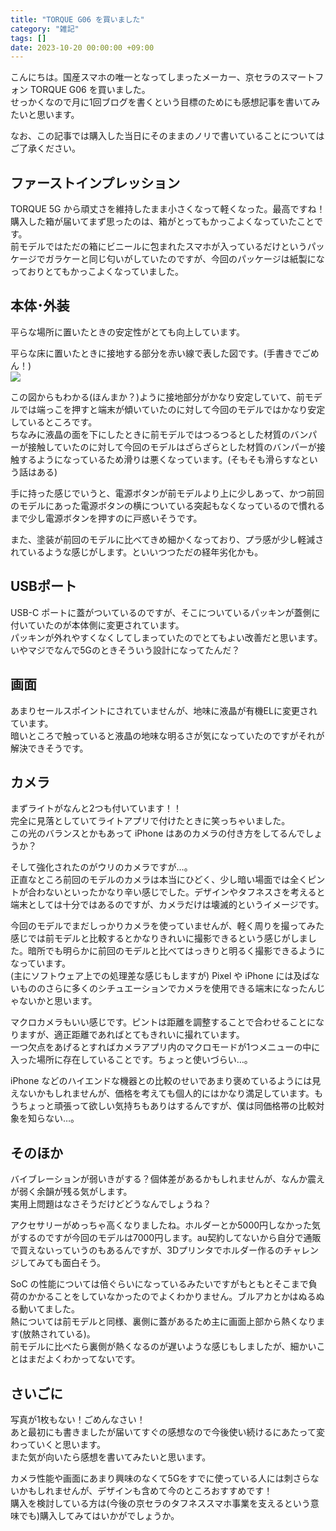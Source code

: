 ```yaml
---
title: "TORQUE G06 を買いました"
category: "雑記"
tags: []
date: 2023-10-20 00:00:00 +09:00
---
```


こんにちは。国産スマホの唯一となってしまったメーカー、京セラのスマートフォン TORQUE G06 を買いました。  
せっかくなので月に1回ブログを書くという目標のためにも感想記事を書いてみたいと思います。

なお、この記事では購入した当日にそのままのノリで書いていることについてはご了承ください。

## ファーストインプレッション

TORQUE 5G から頑丈さを維持したまま小さくなって軽くなった。最高ですね！  
購入した箱が届いてまず思ったのは、箱がとってもかっこよくなっていたことです。  
前モデルではただの箱にビニールに包まれたスマホが入っているだけというパッケージでガラケーと同じ匂いがしていたのですが、今回のパッケージは紙製になっておりとてもかっこよくなっていました。

## 本体･外装

平らな場所に置いたときの安定性がとても向上しています。

平らな床に置いたときに接地する部分を赤い線で表した図です。(手書きでごめん！)  
![](https://gyazo.ingen084.net/data/e889612d97072049cd58443dfd4f98b7.png)

この図からもわかる(ほんまか？)ように接地部分がかなり安定していて、前モデルでは端っこを押すと端末が傾いていたのに対して今回のモデルではかなり安定しているところです。  
ちなみに液晶の面を下にしたときに前モデルではつるつるとした材質のバンパーが接触していたのに対して今回のモデルはざらざらとした材質のバンパーが接触するようになっているため滑りは悪くなっています。(そもそも滑らすなという話はある)

手に持った感じでいうと、電源ボタンが前モデルより上に少しあって、かつ前回のモデルにあった電源ボタンの横についている突起もなくなっているので慣れるまで少し電源ボタンを押すのに戸惑いそうです。

また、塗装が前回のモデルに比べてきめ細かくなっており、プラ感が少し軽減されているような感じがします。といいつつただの経年劣化かも。

## USBポート

USB-C ポートに蓋がついているのですが、そこについているパッキンが蓋側に付いていたのが本体側に変更されています。  
パッキンが外れやすくなくしてしまっていたのでとてもよい改善だと思います。いやマジでなんで5Gのときそういう設計になってたんだ？

## 画面

あまりセールスポイントにされていませんが、地味に液晶が有機ELに変更されています。  
暗いところで触っていると液晶の地味な明るさが気になっていたのですがそれが解決できそうです。

## カメラ

まずライトがなんと2つも付いています！！  
完全に見落としていてライトアプリで付けたときに笑っちゃいました。  
この光のバランスとかもあって iPhone はあのカメラの付き方をしてるんでしょうか？

そして強化されたのがウリのカメラですが…。  
正直なところ前回のモデルのカメラは本当にひどく、少し暗い場面では全くピントが合わないといったかなり辛い感じでした。デザインやタフネスさを考えると端末としては十分ではあるのですが、カメラだけは壊滅的というイメージです。

今回のモデルでまだしっかりカメラを使っていませんが、軽く周りを撮ってみた感じでは前モデルと比較するとかなりきれいに撮影できるという感じがしました。暗所でも明らかに前回のモデルと比べてはっきりと明るく撮影できるようになっています。  
(主にソフトウェア上での処理差な感じもしますが) Pixel や iPhone には及ばないもののさらに多くのシチュエーションでカメラを使用できる端末になったんじゃないかと思います。

マクロカメラもいい感じです。ピントは距離を調整することで合わせることになりますが、適正距離であればとてもきれいに撮れています。  
一つ欠点をあげるとすればカメラアプリ内のマクロモードが1つメニューの中に入った場所に存在していることです。ちょっと使いづらい…。

iPhone などのハイエンドな機器との比較のせいであまり褒めているようには見えないかもしれませんが、価格を考えても個人的にはかなり満足しています。もうちょっと頑張って欲しい気持ちもありはするんですが、僕は同価格帯の比較対象を知らない…。

## そのほか

バイブレーションが弱いきがする？個体差があるかもしれませんが、なんか震えが弱く余韻が残る気がします。  
実用上問題はなさそうだけどどうなんでしょうね？

アクセサリーがめっちゃ高くなりましたね。ホルダーとか5000円しなかった気がするのですが今回のモデルは7000円します。au契約してないから自分で通販で買えないっていうのもあるんですが、3Dプリンタでホルダー作るのチャレンジしてみても面白そう。

SoC の性能については倍ぐらいになっているみたいですがもともとそこまで負荷のかかることをしていなかったのでよくわかりません。ブルアカとかはぬるぬる動いてました。  
熱については前モデルと同様、裏側に蓋があるため主に画面上部から熱くなります(放熱されている)。  
前モデルに比べたら裏側が熱くなるのが遅いような感じもしましたが、細かいことはまだよくわかってないです。

## さいごに

写真が1枚もない！ごめんなさい！  
あと最初にも書きましたが届いてすぐの感想なので今後使い続けるにあたって変わっていくと思います。  
また気が向いたら感想を書いてみたいと思います。

カメラ性能や画面にあまり興味のなくて5Gをすでに使っている人には刺さらないかもしれませんが、デザインも含めて今のところおすすめです！  
購入を検討している方は(今後の京セラのタフネススマホ事業を支えるという意味でも)購入してみてはいかがでしょうか。
